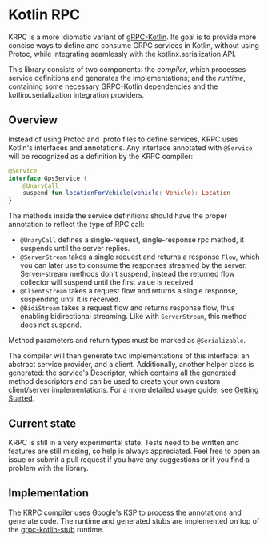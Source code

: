# Kotlin RPC

KRPC is a more idiomatic variant of [gRPC-Kotlin](https://github.com/grpc/grpc-kotlin). Its goal is to provide more
concise ways to define and consume GRPC services in Kotlin, without using Protoc, while integrating seamlessly with the
kotlinx.serialization API.

This library consists of two components: the *compiler*, which processes service definitions and generates the
implementations; and the *runtime*, containing some necessary GRPC-Kotlin dependencies and the kotlinx.serialization
integration providers.

## Overview

Instead of using Protoc and .proto files to define services, KRPC uses Kotlin's interfaces and annotations. Any
interface annotated with `@Service` will be recognized as a definition by the KRPC compiler:

```kotlin
@Service
interface GpsService {
    @UnaryCall
    suspend fun locationForVehicle(vehicle: Vehicle): Location
}
```

The methods inside the service definitions should have the proper annotation to reflect the type of RPC call:

- `@UnaryCall` defines a single-request, single-response rpc method, it suspends until the server replies.
- `@ServerStream` takes a single request and returns a response `Flow`, which you can later use to consume the responses
  streamed by the server. Server-stream methods don't suspend, instead the returned flow collector will suspend until
  the first value is received.
- `@ClientStream` takes a request flow and returns a single response, suspending until it is received.
- `@BidiStream` takes a request flow and returns response flow, thus enabling bidirectional streaming. Like
  with `ServerStream`, this method does not suspend.

Method parameters and return types must be marked as `@Serializable`.

The compiler will then generate two implementations of this interface: an abstract service provider, and a client.
Additionally, another helper class is generated: the service's Descriptor, which contains all the generated method
descriptors and can be used to create your own custom client/server implementations. For a more detailed usage guide,
see [Getting Started](docs/Basic.md).

## Current state

KRPC is still in a very experimental state. Tests need to be written and features are still missing, so help is always
appreciated. Feel free to open an issue or submit a pull request if you have any suggestions or if you find a problem
with the library.

## Implementation

The KRPC compiler uses Google's [KSP](https://github.com/google/ksp) to process the annotations and generate code. The
runtime and generated stubs are implemented on top of the [grpc-kotlin-stub](https://github.com/grpc/grpc-kotlin)
runtime.
